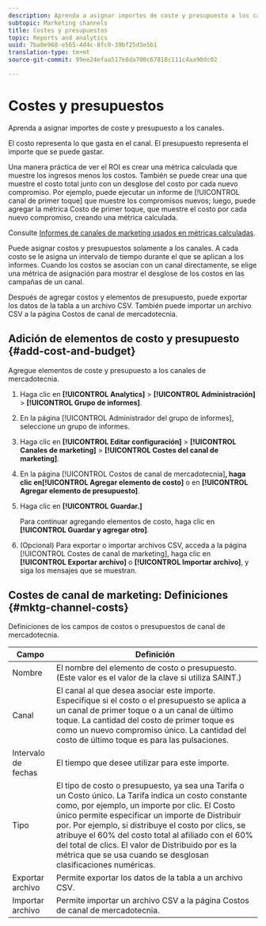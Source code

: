 ```yaml
---
description: Aprenda a asignar importes de coste y presupuesto a los canales.
subtopic: Marketing channels
title: Costes y presupuestos
topic: Reports and analytics
uuid: 7ba0e968-e565-4d4c-8fc0-39bf25d3e5b1
translation-type: tm+mt
source-git-commit: 99ee24efaa517e8da700c67818c111c4aa90dc02

---
```



# Costes y presupuestos

Aprenda a asignar importes de coste y presupuesto a los canales.

El costo representa lo que gasta en el canal. El presupuesto representa el importe que se puede gastar.

Una manera práctica de ver el ROI es crear una métrica calculada que muestre los ingresos menos los costos. También se puede crear una que muestre el costo total junto con un desglose del costo por cada nuevo compromiso. Por ejemplo, puede ejecutar un informe de [!UICONTROL canal de primer toque] que muestre los compromisos nuevos; luego, puede agregar la métrica Costo de primer toque, que muestre el costo por cada nuevo compromiso, creando una métrica calculada.

Consulte [Informes de canales de marketing usados en métricas calculadas](/help/components/c-marketing-channels/c-channel-calc-metrics.md).

Puede asignar costos y presupuestos solamente a los canales. A cada costo se le asigna un intervalo de tiempo durante el que se aplican a los informes. Cuando los costos se asocian con un canal directamente, se elige una métrica de asignación para mostrar el desglose de los costos en las campañas de un canal.

Después de agregar costos y elementos de presupuesto, puede exportar los datos de la tabla a un archivo CSV. También puede importar un archivo CSV a la página Costos de canal de mercadotecnia.

## Adición de elementos de costo y presupuesto {#add-cost-and-budget}

Agregue elementos de coste y presupuesto a los canales de mercadotecnia.

1. Haga clic en **[!UICONTROL Analytics]** &gt; **[!UICONTROL Administración]** &gt; **[!UICONTROL Grupo de informes]**.
1. En la página [!UICONTROL Administrador del grupo de informes], seleccione un grupo de informes.
1. Haga clic en **[!UICONTROL Editar configuración]** &gt; **[!UICONTROL Canales de marketing]** &gt; **[!UICONTROL Costes del canal de marketing]**.
1. En la página [!UICONTROL Costos de canal de mercadotecnia]**, haga clic en[!UICONTROL Agregar elemento de costo]** o en **[!UICONTROL Agregar elemento de presupuesto]**.
1. Haga clic en **[!UICONTROL Guardar.]**

   Para continuar agregando elementos de costo, haga clic en **[!UICONTROL Guardar y agregar otro]**.

1. (Opcional) Para exportar o importar archivos CSV, acceda a la página [!UICONTROL Costes de canal de marketing], haga clic en **[!UICONTROL Exportar archivo]** o **[!UICONTROL Importar archivo]**, y siga los mensajes que se muestran.

## Costes de canal de marketing: Definiciones {#mktg-channel-costs}

Definiciones de los campos de costos o presupuestos de canal de mercadotecnia.

| Campo | Definición |
|--- |--- |
| Nombre | El nombre del elemento de costo o presupuesto. (Este valor es el valor de la clave si utiliza SAINT.) |
| Canal | El canal al que desea asociar este importe. Especifique si el costo o el presupuesto se aplica a un canal de primer toque o a un canal de último toque. La cantidad del costo de primer toque es como un nuevo compromiso único. La cantidad del costo de último toque es para las pulsaciones. |
| Intervalo de fechas | El tiempo que desee utilizar para este importe. |
| Tipo | El tipo de costo o presupuesto, ya sea una Tarifa o un Costo único. La Tarifa indica un costo constante como, por ejemplo, un importe por clic. El Costo único permite especificar un importe de Distribuir por. Por ejemplo, si distribuye el costo por clics, se atribuye el 60% del costo total al afiliado con el 60% del total de clics. El valor de Distribuido por es la métrica que se usa cuando se desglosan clasificaciones numéricas. |
| Exportar archivo | Permite exportar los datos de la tabla a un archivo CSV. |
| Importar archivo | Permite importar un archivo CSV a la página Costos de canal de mercadotecnia. |
